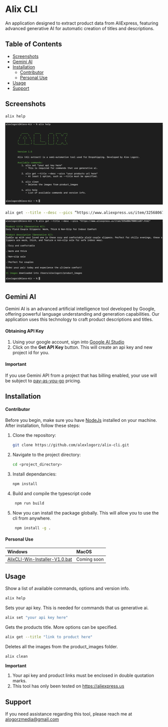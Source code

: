 # Alix CLI

An application designed to extract product data from AliExpress, featuring advanced generative AI for automatic creation of titles and descriptions.

## Table of Contents

- [Screenshots](#screenshots)
- [Gemini AI](#gemini-ai)
- [Installation](#installation)
  - [Contributor](#contributor)
  - [Personal Use](#personal-use)
- [Usage](#usage)
- [Support](#support)

## Screenshots
   ```bash
   alix help
   ```
![Alix Pic 2](./assets/alix%20pic%202.png)
   ```bash
   alix get --title --desc --pics “https://www.aliexpress.us/item/3256806780011687.html”
   ```
![Alix Pic 1](./assets/alix%20pic%201.png)

## Gemini AI
Gemini AI is an advanced artificial intelligence tool developed by Google, offering powerful language understanding and generation capabilities. Our application uses this technology to craft product descriptions and titles.

#### Obtaining API Key
1. Using your google account, sign into [Google AI Studio](https://ai.google.dev/aistudio)
2. Click on the **Get API Key** button. This will create an api key and new project id for you.

#### Important
If you use Gemini API from a project that has billing enabled, your use will be subject to [pay-as-you-go](https://ai.google.dev/pricing?_gl=1*czahyb*_ga*Nzk0MjIzOTI2LjE3MTc1MDczNDc.*_ga_P1DBVKWT6V*MTcxNzUzMzI4Ny4zLjEuMTcxNzUzNTI2NS42MC4wLjE0Njc2OTIxOTI.) pricing. 

## Installation

#### Contributor

Before you begin, make sure you have [NodeJs](https://nodejs.org/en/download/package-manager) installed on your machine. After installation, follow these steps:

1. Clone the repository:
   ```bash
   git clone https://github.com/alexlogorz/alix-cli.git
   ```
2. Navigate to the project directory:
   ```bash
   cd <project_directory>
   ```
3. Install dependancies:
   ```bash
   npm install
   ```
4. Build and compile the typescript code
   ```bash
    npm run build
   ```
5. Now you can install the package globally. This will allow you to use the cli from anywhere.
   ```bash
    npm install -g .
   ```
#### Personal Use

| Windows      | MacOS    |
| :------------ | :------------ |
| [AlixCLI-Win-Installer-V1.0.bat](https://raw.githubusercontent.com/alexlogorz/alix-cli/main/AlixCLI-Win-Installer-V1.0.bat) | Coming soon |

## Usage
Show a list of available commands, options and version info.
``` bash
alix help
```

Sets your api key. This is needed for commands that us generative ai.
``` bash
alix set "your api key here"
```
Gets the products title. More options can be specified.
``` bash
alix get --title "link to product here"
```
Deletes all the images from the product_images folder.
``` bash
alix clean
```

**Important**
1. Your api key and product links must be enclosed in double quotation marks.
2. This tool has only been tested on https://aliexpress.us

## Support
If you need assistance regarding this tool, please reach me at alogorzmedia@gmail.com

